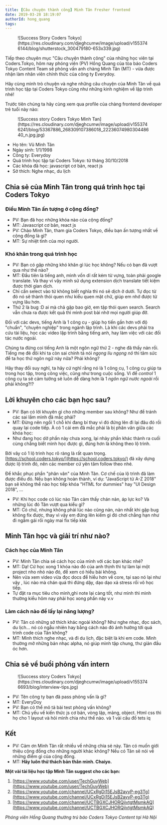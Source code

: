 ```yaml
---
title: [Câu chuyện thành công] Minh Tân Fresher frontend
date: 2019-03-28 18:19:07
authorId: hong_quang
tags:
---
```


<figure class="wp-block-image">![Success Story Coders Tokyo](https://res.cloudinary.com/djeghcumw/image/upload/v1553746144/blog/shutterstock_300479180-653x339.jpg)</figure>

Tiếp theo chuyên mục "Câu chuyện thành công" của những học viên tại Coders.Tokyo, hôm nay phóng viên (PV) Hồng Quang của tòa báo Coders Tokyo Content Team sẽ phỏng vấn anh chàng Minh Tân (MT) - vừa được nhận làm nhân viên chính thức của công ty Everydoy.

<!-- more -->

Hãy cùng mình trò chuyện và nghe những câu chuyện của Minh Tân về quá trình học tập tại Coders Tokyo cũng như những kinh nghiệm về lập trình nhé!

Trước tiên chúng ta hãy cùng xem qua profile của chàng frontend developer trẻ tuổi này nào:

<figure class="wp-block-image">![Success story Coders Tokyo Minh Tan](https://res.cloudinary.com/djeghcumw/image/upload/v1553746241/blog/53367886_268309107386018_2223607498030448640_n.jpg.jpg)</figure>

*   Họ tên: Vũ Minh Tân
*   Ngày sinh: 1/1/1998
*   Công ty: Everydoy
*   Quá trình học tập tại Coders Tokyo: từ tháng 30/10/2018
*   Các khóa đã học: javascript cơ bản, react js
*   Sở thích: Nghe nhạc, du lịch

## Chia sẻ của Minh Tân trong quá trình học tại Coders Tokyo

### Điều Minh Tân ấn tượng ở cộng đồng?

*   PV: Bạn đã học những khóa nào của cộng đồng?
*   MT: Javascript cơ bản, react js
*   PV: Chào Minh Tân, tham gia Coders Tokyo, điều bạn ấn tượng nhất về cộng đồng là gì?
*   MT: Sự nhiệt tình của mọi người.

### Khó khăn trong quá trình học

*   PV: Bạn có gặp những khó khăn gì lúc học không? Nếu có bạn đã vượt qua như thế nào?
*   MT: Đầu tiên là tiếng anh, mình vốn dĩ rất kém từ vựng, toàn phải google translate. Và thay vì vậy mình sử dụng extension dịch translate tiết kiệm được thời gian dịch.
*   Chỉ cần select vào từ không biết nghĩa thì nó sẽ dịch ở dưới. Tự đọc từ đó nó sẽ thành thói quen như kiểu quen mặt chữ, giúp em nhớ được từ vựng lâu hơn.
*   Thứ 2 là bug :D ai mà chả gặp bao giờ, em tập thói quen search. Search vẫn chưa ra được kết quả thì mình post bài nhờ mọi người giúp đỡ.

Đối với các devs, tiếng Anh là 1 công cụ - giúp họ tiến gần hơn với độ "chuẩn", "chuyên nghiệp" trong ngành lập trình. Là khi các devs phải tra cứu tài liệu, học các video lập trình bằng tiếng anh, hay làm việc với các đối tác nước ngoài.

Chúng ta đừng coi tiếng Anh là một ngôn ngữ thứ 2 - nghe đã thấy nản rồi. Tiếng mẹ đẻ đôi khi ta còn sai chính tả nói _ngọng líu ngọng nô_ thì tâm sức để ta học thứ ngôn ngữ này nữa? Phải không?

Hãy thay đổi suy nghĩ, ta hãy cứ nghĩ rằng nó là 1 công cụ, 1 công cụ giúp ta trong học tập, trong công việc, cũng như trong cuộc sống. Vì để _control_ 1 công cụ ta sẽ cảm tưởng sẽ luôn dễ dàng hơn là 1 _ngôn ngữ nước ngoài_ rồi phải không?!?

## Lời khuyên cho các bạn học sau?

*   PV: Bạn có lời khuyên gì cho những member sau không? Như để tránh các sai lầm mình đã mắc phải?
*   MT: Đừng nên ngồi 1 chỗ khi đang bí thay vì đó đứng lên đi lại đâu đó rồi quay lại code tiếp. À có 1 cái em đã mắc phải là bị phân vân giữa các khóa học:
*   Như đang học dở phần này chưa xong, lại nhảy phần khác thành ra cuối cùng chẳng biết mình học được gì, đúng hơn là không theo lộ trình.

Bởi vây có 1 lộ trình học rõ ràng là rất quan trọng. [https://school.coders.tokyo/](https://school.coders.tokyo/) đã xây dựng được lộ trình đó, nên các member cứ yên tâm follow theo nhé.

Để khắc phục phần "phân vân" của Minh Tân. Cơ chế của lộ trình đã làm được điều đó. Nếu bạn không hoàn thành, ví dụ: "JavaScript từ A-Z 2018" bạn sẽ không thể nào học tiếp khóa "HTML for dummies" hay "UI Design 2018", …

*   PV: Khi học code có lúc nào Tân cảm thấy chán nản, áp lực ko? Và những lúc đó Tân vượt qua kiểu gì?
*   MT: Có chứ, nhưng không phải lúc nào cũng nản, nản nhất khi gặp bug không fix được, thay vì vậy em đứng lên kiếm gì đó chơi chẳng hạn như đi ngắm gái rồi ngày mai fix tiếp kkk

## Minh Tân học và giải trí như nào?

### Cách học của Minh Tân

*   PV: Minh Tân chia sẻ cách học của mình với các bạn khác nhé?
*   MT: Dạ! Cứ học xong 1 khóa nào đó của anh thịnh thì tự làm lại một project nho nhỏ nào đó, để xem có hiểu bài không.
*   Nên vừa xem video vừa đọc docs để hiểu hơn về core, tại sao nó lại như vậy , lúc nào mà chán quá thì đứng dậy, dạo dạo xả stress rồi vô học tiếp.
*   Tự đặt ra mục tiêu cho mình,ghi note lại càng tốt, như mình thì mình thường kiểu hôm nay phải học xong phần này v.v

### Làm cách nào để lấy lại năng lượng?

*   PV: Tân có những sở thích khác ngoài không? Như nghe nhạc, đọc sách, du lịch... nó có ngẫu nhiên hay bằng cách nào đó ảnh hưởng tới quá trình code của Tân không?
*   MT: Mình thích nghe nhạc, và đi du lịch, đặc biệt là khi em code. Mình thường mở những bản nhạc alpha, nó giúp mình tập chung, thư giản đầu óc hơn.

## Chia sẻ về buổi phỏng vấn intern

<figure class="wp-block-image">![Success story Coders Tokyo](https://res.cloudinary.com/djeghcumw/image/upload/v1553746693/blog/interview-tips.jpg)</figure>

*   PV: Tên công ty bạn đã pass phỏng vấn là gì?
*   MT: EveryDoy
*   PV: Bạn có thể mô tả bài test phỏng vấn không?
*   MT: Chủ yếu về kiến thức js cơ bản, vòng lặp, mảng, object. Html css thì họ cho 1 layout và hỏi mình chia như thế nào. và 1 vài câu đố tets iq

## Kết

*   PV: Cảm ơn Minh Tân rất nhiều về những chia sẻ này. Tân có muốn giới thiệu cộng đồng cho những người khác không? Nếu có Tân sẽ nói về những điểm gì của cộng đồng.
*   MT: **Hãy luôn thử thách bản thân mình. Chaiyo.﻿**

**Một vài tài liệu học tập Minh Tân suggest cho các bạn:**

1.  [https://www.youtube.com/user/TechGuyWeb](https://www.youtube.com/user/TechGuyWeb)
2.  [https://www.youtube.com/channel/UCxRgDi15EJsB2ayyP-eg3Tg](https://www.youtube.com/channel/UCxRgDi15EJsB2ayyP-eg3Tg)
3.  [https://www.youtube.com/channel/UCTBGXCJHORQjivtgtMsmkAQ](https://www.youtube.com/channel/UCTBGXCJHORQjivtgtMsmkAQ)

_Phóng viên Hồng Quang thường trú báo Coders Tokyo Content tại Hà Nội_

